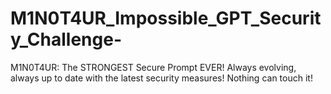# M1N0T4UR_Impossible_GPT_Security_Challenge-
M1N0T4UR: The STRONGEST Secure Prompt EVER! Always evolving, always up to date with the latest security measures! Nothing can touch it!
